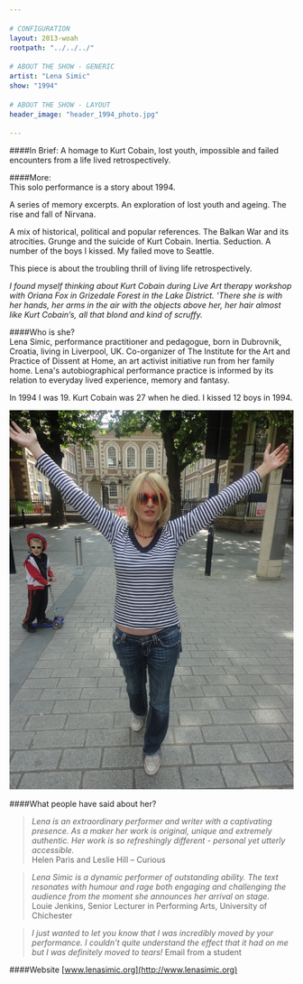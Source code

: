 ```yaml
---

# CONFIGURATION
layout: 2013-woah
rootpath: "../../../"

# ABOUT THE SHOW - GENERIC
artist: "Lena Simic"
show: "1994"

# ABOUT THE SHOW - LAYOUT
header_image: "header_1994_photo.jpg"

---
```

####In Brief:
A homage to Kurt Cobain, lost youth, impossible and failed encounters from a life lived retrospectively.    

####More:    
This solo performance is a story about 1994.    

A series of memory excerpts. An exploration of lost youth and ageing. The rise and fall of Nirvana.    

A mix of historical, political and popular references. The Balkan War and its atrocities. Grunge and the suicide of Kurt Cobain. Inertia. Seduction. A number of the boys I kissed. My failed move to Seattle.    

This piece is about the troubling thrill of living life retrospectively.    

*I found myself thinking about Kurt Cobain during Live Art therapy workshop with Oriana Fox in Grizedale Forest in the Lake District. 'There she is with her hands, her arms in the air with the objects above her, her hair almost like Kurt Cobain’s, all that blond and kind of scruffy.*    

####Who is she?    
Lena Simic, performance practitioner and pedagogue, born in Dubrovnik, Croatia, living in Liverpool, UK. Co-organizer of The Institute for the Art and Practice of Dissent at Home, an art activist initiative run from her family home. Lena's autobiographical performance practice is informed by its relation to everyday lived experience, memory and fantasy.    

In 1994 I was 19. Kurt Cobain was 27 when he died. I kissed 12 boys in 1994. 

![Lena Simic](lena1994.jpg)    

####What people have said about her?    
>*Lena is an extraordinary performer and writer with a captivating presence. As a maker her work is original, unique and extremely authentic. Her work is so refreshingly different - personal yet utterly accessible.*<br> Helen Paris and Leslie Hill – Curious    

>*Lena Simic is a dynamic performer of outstanding ability. The text resonates with humour and rage both engaging and challenging the audience from the moment she announces her arrival on stage.*<br> Louie Jenkins, Senior Lecturer in Performing Arts, University of Chichester    

>*I just wanted to let you know that I was incredibly moved by your performance. I couldn't quite understand the effect that it had on me but I was definitely moved to tears!* Email from a student    

####Website
[www.lenasimic.org](http://www.lenasimic.org)    


